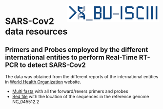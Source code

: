 <img src="./BU_ISCIII_logo.png" alt="logo" width="300" align="right"/>

# SARS-Cov2 data resources
## Primers and Probes employed by the different international entities to perform Real-Time RT-PCR to detect SARS-Cov2
The data was obtained from the different reports of the international entities in [World Health Organization](https://www.who.int/emergencies/diseases/novel-coronavirus-2019/technical-guidance/laboratory-guidance) website.
* [Multi fasta](./primers_probes.fasta) with all the forward/revers primers and probes
* [Bed file](./primers_probes.bed) with the location of the sequences in the reference genome NC_045512.2

